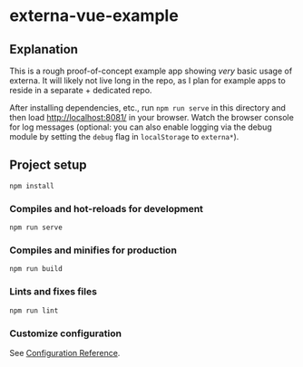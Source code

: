# externa-vue-example

## Explanation
This is a rough proof-of-concept example app showing _very_ basic usage of externa. It will likely not live long in the repo, as I plan for example apps to reside in a separate + dedicated repo.

After installing dependencies, etc., run `npm run serve` in this directory and then load [http://localhost:8081/](http://localhost:8081/) in your browser. Watch the browser console for log messages (optional: you can also enable logging via the debug module by setting the `debug` flag in `localStorage` to `externa*`).

## Project setup
```
npm install
```

### Compiles and hot-reloads for development
```
npm run serve
```

### Compiles and minifies for production
```
npm run build
```

### Lints and fixes files
```
npm run lint
```

### Customize configuration
See [Configuration Reference](https://cli.vuejs.org/config/).
